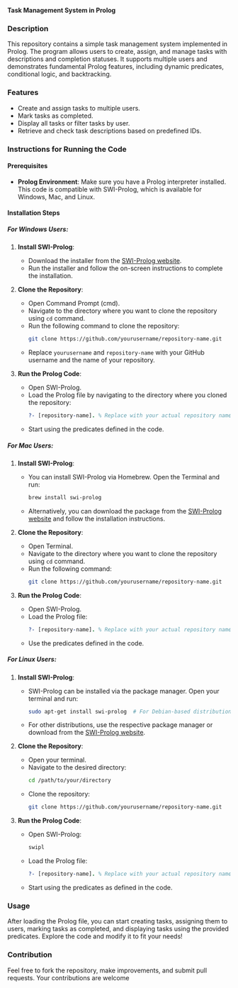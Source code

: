 **Task Management System in Prolog**

### Description
This repository contains a simple task management system implemented in Prolog. The program allows users to create, assign, and manage tasks with descriptions and completion statuses. It supports multiple users and demonstrates fundamental Prolog features, including dynamic predicates, conditional logic, and backtracking.

### Features
- Create and assign tasks to multiple users.
- Mark tasks as completed.
- Display all tasks or filter tasks by user.
- Retrieve and check task descriptions based on predefined IDs.

### Instructions for Running the Code

#### Prerequisites
- **Prolog Environment**: Make sure you have a Prolog interpreter installed. This code is compatible with SWI-Prolog, which is available for Windows, Mac, and Linux.

#### Installation Steps

##### For Windows Users:
1. **Install SWI-Prolog**:
   - Download the installer from the [SWI-Prolog website](https://www.swi-prolog.org/Download.html).
   - Run the installer and follow the on-screen instructions to complete the installation.

2. **Clone the Repository**:
   - Open Command Prompt (cmd).
   - Navigate to the directory where you want to clone the repository using `cd` command.
   - Run the following command to clone the repository:
     ```bash
     git clone https://github.com/yourusername/repository-name.git
     ```
   - Replace `yourusername` and `repository-name` with your GitHub username and the name of your repository.

3. **Run the Prolog Code**:
   - Open SWI-Prolog.
   - Load the Prolog file by navigating to the directory where you cloned the repository:
     ```prolog
     ?- [repository-name]. % Replace with your actual repository name
     ```
   - Start using the predicates defined in the code.

##### For Mac Users:
1. **Install SWI-Prolog**:
   - You can install SWI-Prolog via Homebrew. Open the Terminal and run:
     ```bash
     brew install swi-prolog
     ```
   - Alternatively, you can download the package from the [SWI-Prolog website](https://www.swi-prolog.org/Download.html) and follow the installation instructions.

2. **Clone the Repository**:
   - Open Terminal.
   - Navigate to the directory where you want to clone the repository using `cd` command.
   - Run the following command:
     ```bash
     git clone https://github.com/yourusername/repository-name.git
     ```

3. **Run the Prolog Code**:
   - Open SWI-Prolog.
   - Load the Prolog file:
     ```prolog
     ?- [repository-name]. % Replace with your actual repository name
     ```
   - Use the predicates defined in the code.

##### For Linux Users:
1. **Install SWI-Prolog**:
   - SWI-Prolog can be installed via the package manager. Open your terminal and run:
     ```bash
     sudo apt-get install swi-prolog  # For Debian-based distributions
     ```
   - For other distributions, use the respective package manager or download from the [SWI-Prolog website](https://www.swi-prolog.org/Download.html).

2. **Clone the Repository**:
   - Open your terminal.
   - Navigate to the desired directory:
     ```bash
     cd /path/to/your/directory
     ```
   - Clone the repository:
     ```bash
     git clone https://github.com/yourusername/repository-name.git
     ```

3. **Run the Prolog Code**:
   - Open SWI-Prolog:
     ```bash
     swipl
     ```
   - Load the Prolog file:
     ```prolog
     ?- [repository-name]. % Replace with your actual repository name
     ```
   - Start using the predicates as defined in the code.

### Usage
After loading the Prolog file, you can start creating tasks, assigning them to users, marking tasks as completed, and displaying tasks using the provided predicates. Explore the code and modify it to fit your needs!

### Contribution
Feel free to fork the repository, make improvements, and submit pull requests. Your contributions are welcome
